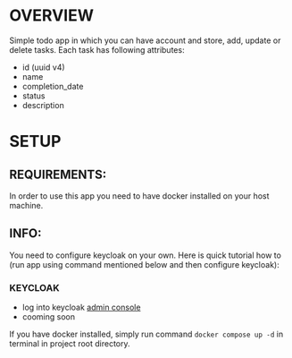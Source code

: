 # OVERVIEW

Simple todo app in which you can have account and store, add, update or delete tasks. Each task has following attributes:

- id (uuid v4)
- name
- completion_date
- status
- description

# SETUP

## REQUIREMENTS:
In order to use this app you need to have docker installed on your host machine.

## INFO:
You need to configure  keycloak on your own. Here is quick tutorial how to (run app using command mentioned below and then configure keycloak):

### KEYCLOAK
- log into keycloak [admin console](http://localhost:8080)
- cooming soon

If you have docker installed, simply run command `docker compose up -d` in terminal in project root directory.
